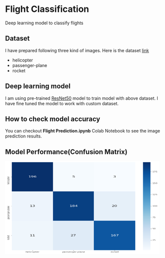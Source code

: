 # Flight Classification
Deep learning model to classify flights

## Dataset

I have prepared following three kind of images. Here is the dataset [link](https://drive.google.com/drive/folders/1nxuB7sUnUIaj8keUQfPeEy-HCUqziwUR?usp=sharing)

* helicopter
* passenger-plane
* rocket

## Deep learning model

I am using pre-trained [ResNet50](https://github.com/fchollet/deep-learning-models/blob/master/resnet50.py) model to train model with above dataset. I have fine tuned the model to work with custom dataset.

## How to check model accuracy

You can checkout **Flight Prediction.ipynb** Colab Notebook to see the image prediction results.

## Model Performance(Confusion Matrix)

<img src="./confusion_matrix.png" width="500" height="300">
